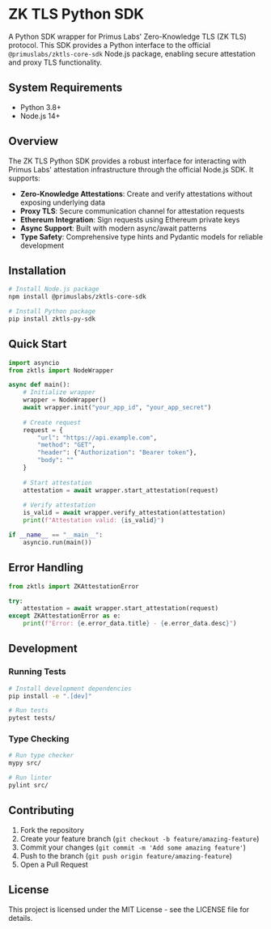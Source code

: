 # ZK TLS Python SDK

A Python SDK wrapper for Primus Labs' Zero-Knowledge TLS (ZK TLS) protocol. This SDK provides a Python interface to the official `@primuslabs/zktls-core-sdk` Node.js package, enabling secure attestation and proxy TLS functionality.

## System Requirements

- Python 3.8+
- Node.js 14+

## Overview

The ZK TLS Python SDK provides a robust interface for interacting with Primus Labs' attestation infrastructure through the official Node.js SDK. It supports:

- **Zero-Knowledge Attestations**: Create and verify attestations without exposing underlying data
- **Proxy TLS**: Secure communication channel for attestation requests
- **Ethereum Integration**: Sign requests using Ethereum private keys
- **Async Support**: Built with modern async/await patterns
- **Type Safety**: Comprehensive type hints and Pydantic models for reliable development

## Installation

```bash
# Install Node.js package
npm install @primuslabs/zktls-core-sdk

# Install Python package
pip install zktls-py-sdk
```

## Quick Start

```python
import asyncio
from zktls import NodeWrapper

async def main():
    # Initialize wrapper
    wrapper = NodeWrapper()
    await wrapper.init("your_app_id", "your_app_secret")
    
    # Create request
    request = {
        "url": "https://api.example.com",
        "method": "GET",
        "header": {"Authorization": "Bearer token"},
        "body": ""
    }
    
    # Start attestation
    attestation = await wrapper.start_attestation(request)
    
    # Verify attestation
    is_valid = await wrapper.verify_attestation(attestation)
    print(f"Attestation valid: {is_valid}")

if __name__ == "__main__":
    asyncio.run(main())
```

## Error Handling

```python
from zktls import ZKAttestationError

try:
    attestation = await wrapper.start_attestation(request)
except ZKAttestationError as e:
    print(f"Error: {e.error_data.title} - {e.error_data.desc}")
```

## Development

### Running Tests

```bash
# Install development dependencies
pip install -e ".[dev]"

# Run tests
pytest tests/
```

### Type Checking

```bash
# Run type checker
mypy src/

# Run linter
pylint src/
```

## Contributing

1. Fork the repository
2. Create your feature branch (`git checkout -b feature/amazing-feature`)
3. Commit your changes (`git commit -m 'Add some amazing feature'`)
4. Push to the branch (`git push origin feature/amazing-feature`)
5. Open a Pull Request

## License

This project is licensed under the MIT License - see the LICENSE file for details.
